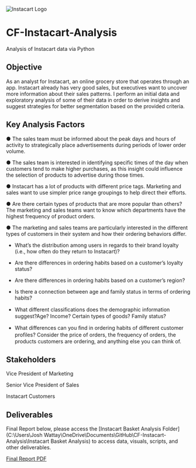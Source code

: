 ![Instacart Logo](https://github.com/jawattay/CF-Instacart-Analysis/assets/162839921/06a127de-f0dd-4918-822f-27a0823f05de)

# CF-Instacart-Analysis

Analysis of Instacart data via Python

## Objective

As an analyst for Instacart, an online grocery store that operates through an app. Instacart already has very good sales, but executives want to uncover more information about their sales patterns. I perform an initial data and exploratory analysis of some of their data in order to derive insights and suggest strategies for better segmentation based on the provided criteria.

## Key Analysis Factors

●	The sales team must be informed about the peak days and hours of activity to strategically place advertisements during periods of lower order volume.

●	The sales team is interested in identifying specific times of the day when customers tend to make higher purchases, as this insight could influence the selection of products to advertise during those times.

● Instacart has a lot of products with different price tags. Marketing and sales want to use simpler price range groupings to help direct their efforts.

●	Are there certain types of products that are more popular than others? The marketing and sales teams want to know which departments have the highest frequency of product orders.

●	The marketing and sales teams are particularly interested in the different types of customers in their system and how their ordering behaviors differ. 

- What’s the distribution among users in regards to their brand loyalty (i.e., how often do they return to Instacart)?
    
- Are there differences in ordering habits based on a customer’s loyalty status?
    
- Are there differences in ordering habits based on a customer’s region?

- Is there a connection between age and family status in terms of ordering habits?
    
- What different classiﬁcations does the demographic information suggest?Age? Income? Certain types of goods? Family status?
    
- What differences can you ﬁnd in ordering habits of different customer proﬁles? Consider the price of orders, the frequency of orders, the products customers are ordering, and anything else you can think of.

## Stakeholders

Vice President of Marketing

Senior Vice President of Sales

Instacart Customers

## Deliverables

Final Report below, please access the [Instacart Basket Analysis Folder](C:\Users\Josh Wattay\OneDrive\Documents\GitHub\CF-Instacart-Analysis\Instacart Basket Analysis) to access data, visuals, scripts, and other deliverables.

[Final Report PDF](https://github.com/jawattay/CF-Instacart-Analysis/files/14625296/Achievement.4.Final.Report.-.Josh.Wattay.pdf)
